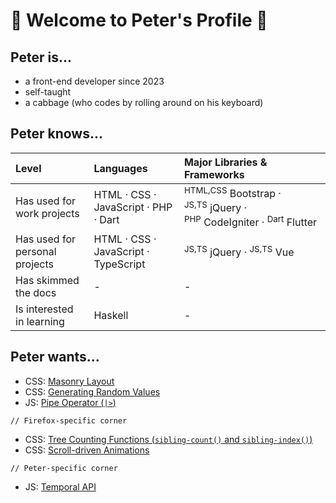 # 🥬 Welcome to Peter's Profile 🥬

## Peter is...
- a front-end developer since 2023
- self-taught
- a cabbage (who codes by rolling around on his keyboard)

## Peter knows...
| Level | Languages | Major Libraries & Frameworks |
| :-- | :-- | :-- |
| Has used for work projects | HTML · CSS · JavaScript · PHP · Dart | <sup>HTML,CSS</sup>&nbsp;Bootstrap · <sup>JS,TS</sup>&nbsp;jQuery · <sup>PHP</sup>&nbsp;CodeIgniter · <sup>Dart</sup>&nbsp;Flutter |
| Has used for personal projects | HTML · CSS · JavaScript · TypeScript | <sup>JS,TS</sup>&nbsp;jQuery · <sup>JS,TS</sup>&nbsp;Vue |
| Has skimmed the docs | - | - |
| Is interested in learning | Haskell | - |

## Peter wants...
- CSS: [Masonry Layout](https://drafts.csswg.org/css-grid-3/)
- CSS: [Generating Random Values](https://drafts.csswg.org/css-values-5/#randomness)
- JS: [Pipe Operator (`|>`)](https://github.com/tc39/proposal-pipeline-operator)

`// Firefox-specific corner`

- CSS: [Tree Counting Functions (`sibling-count()` and `sibling-index()`)](https://drafts.csswg.org/css-values-5/#tree-counting)
- CSS: [Scroll-driven Animations](https://drafts.csswg.org/scroll-animations-1/)

`// Peter-specific corner`
- JS: [Temporal API](https://github.com/tc39/proposal-temporal)
